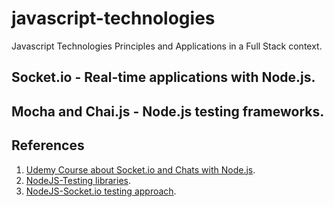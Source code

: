 # javascript-technologies
Javascript Technologies Principles and Applications in a Full Stack context.

## Socket.io - Real-time applications with Node.js.
## Mocha and Chai.js - Node.js testing frameworks.

## References

1. [Udemy Course about Socket.io and Chats with Node.js](https://www.udemy.com/course/master-en-javascript-aprender-js-jquery-angular-nodejs-y-mas/learn/lecture/10151382#questions).
2. [NodeJS-Testing libraries](https://www.paradigmadigital.com/dev/testeando-javascript-mocha-chai/).
3. [NodeJS-Socket.io testing approach](https://alexzywiak.github.io/testing-socket-io-with-mocha-and-chai/index.html).
